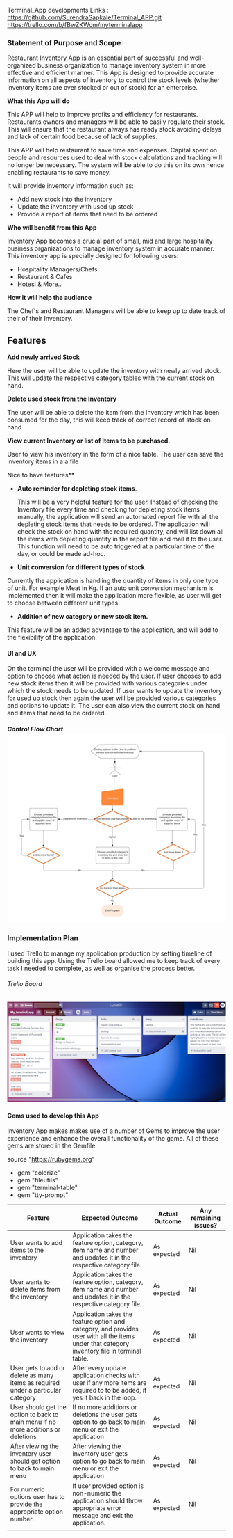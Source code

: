 Terminal_App developments Links :
https://github.com/SurendraSapkale/Terminal_APP.git
https://trello.com/b/fBwZKWcm/myterminalapp


### Statement of Purpose and Scope

Restaurant Inventory App  is an essential part of successful and well-organized business organization to manage inventory system in more effective and efficient manner. This App is designed to provide accurate information on all aspects of inventory to control the stock levels (whether inventory items are over stocked or out of stock) for an enterprise. 



**What this App will do**

This APP will help to improve profits and efficiency for restaurants. Restaurants owners and managers will be able to easily regulate their stock. This will ensure that the restaurant always has ready stock avoiding delays and lack of certain food because of lack of supplies. 

This APP will help restaurant to save time and expenses. Capital spent on people and resources used to deal with stock calculations and tracking will no longer be necessary. The system will be able to do this on its own hence enabling restaurants to save money. 

It will provide inventory information such as:

- Add new stock into the inventory
- Update the inventory with used up stock
- Provide a report of items that need to be ordered



**Who will benefit from this App**

Inventory App becomes a crucial part of small, mid and large hospitality business organizations to manage inventory system in accurate manner. This inventory app is specially designed for following users:

- Hospitality Managers/Chefs
- Restaurant & Cafes
- Hotesl & More..



**How it will help the audience**

The Chef's and Restaurant Managers will be able to keep up to date track of their of their Inventory.

## Features

**Add newly arrived Stock**

Here the user will be able to update the inventory with newly arrived stock. This will update the respective category tables with the current stock on hand.

**Delete used stock from the Inventory**

The user will be able to delete the item from the Inventory which has been consumed for the day, this will keep track of correct record of stock on hand

**View current Inventory or list of Items to be purchased.**

User to view his inventory in the form of a nice table. The user can save the inventory items in a a file


Nice to have features**

- **Auto reminder for depleting stock items**.

  This will be a very helpful feature for the user. Instead of checking the Inventory file every time and checking for depleting stock items manually, the application will send an automated report file with all the depleting stock items that needs to be ordered. The application will check the stock on hand with the required quantity, and will list down all the items with depleting quantity in the report file and mail it to the user. This function will need to be auto triggered at a particular time of the day, or could be made ad-hoc.

- **Unit conversion for different types of stock**

Currently the application is handling the quantity of items in only one type of unit. For example Meat in Kg. If an auto unit conversion mechanism is implemented then it will make the application more flexible, as user will get to choose between different unit types.

- **Addition of new category or new stock item.**

This feature will be an added advantage to the application, and will add to the flexibility of the application. 







 

 

#### UI and UX 

On the terminal the user will be provided with a welcome message and option to choose what action is needed by the user. If user chooses to add new stock items then it will be provided with various categories under which the stock needs to be updated. If user wants to update the inventory for used up stock then again the user will be provided various categories and options to update it. The user can also view the current stock on hand and items that need to be ordered.




##### Control Flow Chart![image-20200427130353994](./docs/Control_flow_chart.jpg)







### Implementation Plan

I used Trello to manage my application production by setting timeline of building this app.  Using the Trello board allowed me to keep track of every task I needed to complete, as well as organise the process better.

###### Trello Board

![image-20200426143525995](./docs/Trello_board.jpg)

#### Gems used to develop this App

Inventory App makes makes use of a number of Gems to improve the user experience and enhance the overall functionality of the game. All of these gems are stored in the Gemfile.

source "https://rubygems.org"

- gem "colorize"
- gem "fileutils"
- gem "terminal-table"
- gem "tty-prompt"











| Feature                                                      | Expected Outcome                                             | Actual Outcome | Any remaining issues? |
| ------------------------------------------------------------ | ------------------------------------------------------------ | -------------- | --------------------- |
| User wants to add items to the inventory                     | Application takes the feature option, category, item name and number and updates it in the respective category file. | As expected    | Nil                   |
| User wants to delete items from the inventory                | Application takes the feature option, category, item name and number and updates it in the respective category file. | As expected    | Nil                   |
| User wants to view the inventory                             | Application takes the  feature option and category, and provides user with all the items under that category inventory file in terminal table. | As expected    | Nil                   |
| User gets to add or delete as many items as required under a particular category | After every update application checks with user if any more items are required to to be added, if yes it back in the loop. | As expected    | Nil                   |
| User should get the option to back to main menu if no more additions or deletions | If no more additions or deletions the user gets option to go back to main menu or exit the application | As expected    | Nil                   |
| After viewing the inventory user should get option to back to main menu | After viewing the inventory user gets option to go back to main menu or exit the application | As expected    | Nil                   |
| For numeric options user has to provide the appropriate option number. | If user provided option is non-numeric the application should throw appropriate error message and exit the application. | As expected    | Nil                   |
|                                                              |                                                              |                |                       |


